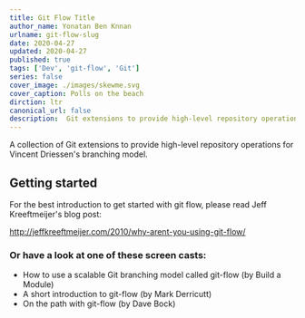 ```yaml
---
title: Git Flow Title
author_name: Yonatan Ben Knnan
urlname: git-flow-slug
date: 2020-04-27
updated: 2020-04-27
published: true
tags: ['Dev', 'git-flow', 'Git']
series: false
cover_image: ./images/skewme.svg
cover_caption: Polls on the beach
dirction: ltr
canonical_url: false
description:  Git extensions to provide high-level repository operations for Vincent Driessen's branching model. 
---
```

A collection of Git extensions to provide high-level repository operations for Vincent Driessen's branching model.

## Getting started

For the best introduction to get started with git flow, please read Jeff Kreeftmeijer's blog post:

http://jeffkreeftmeijer.com/2010/why-arent-you-using-git-flow/

### Or have a look at one of these screen casts:

- How to use a scalable Git branching model called git-flow (by Build a Module)
- A short introduction to git-flow (by Mark Derricutt)
- On the path with git-flow (by Dave Bock)
